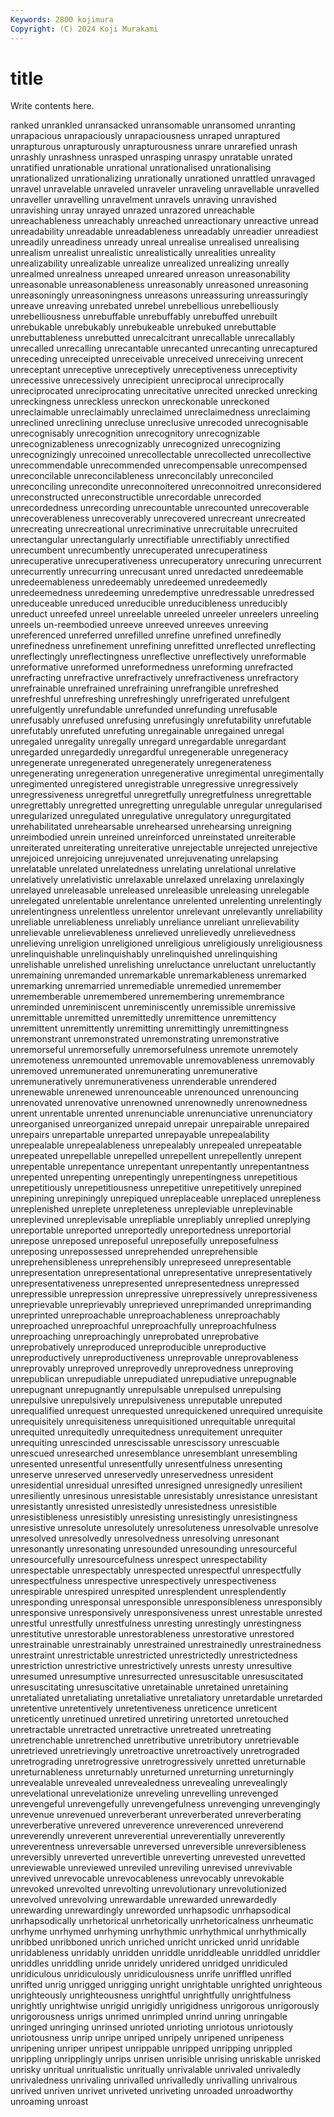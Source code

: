 ```yaml
---
Keywords: 2800 kojimura
Copyright: (C) 2024 Koji Murakami
---
```


# title

Write contents here.



ranked unrankled unransacked unransomable unransomed unranting
unrapacious unrapaciously unrapaciousness unraped unraptured unrapturous unrapturously unrapturousness unrare unrarefied
unrash unrashly unrashness unrasped unrasping unraspy unratable unrated unratified unrationable
unrational unrationalised unrationalising unrationalized unrationalizing unrationally unrationed unrattled unravaged unravel
unravelable unraveled unraveler unraveling unravellable unravelled unraveller unravelling unravelment unravels
unraving unravished unravishing unray unrayed unrazed unrazored unreachable unreachableness unreachably
unreached unreactionary unreactive unread unreadability unreadable unreadableness unreadably unreadier unreadiest
unreadily unreadiness unready unreal unrealise unrealised unrealising unrealism unrealist unrealistic
unrealistically unrealities unreality unrealizability unrealizable unrealize unrealized unrealizing unreally unrealmed
unrealness unreaped unreared unreason unreasonability unreasonable unreasonableness unreasonably unreasoned unreasoning
unreasoningly unreasoningness unreasons unreassuring unreassuringly unreave unreaving unrebated unrebel unrebellious
unrebelliously unrebelliousness unrebuffable unrebuffably unrebuffed unrebuilt unrebukable unrebukably unrebukeable unrebuked
unrebuttable unrebuttableness unrebutted unrecalcitrant unrecallable unrecallably unrecalled unrecalling unrecantable unrecanted
unrecanting unrecaptured unreceding unreceipted unreceivable unreceived unreceiving unrecent unreceptant unreceptive
unreceptively unreceptiveness unreceptivity unrecessive unrecessively unrecipient unreciprocal unreciprocally unreciprocated unreciprocating
unrecitative unrecited unrecked unrecking unreckingness unreckless unreckon unreckonable unreckoned unreclaimable
unreclaimably unreclaimed unreclaimedness unreclaiming unreclined unreclining unrecluse unreclusive unrecoded unrecognisable
unrecognisably unrecognition unrecognitory unrecognizable unrecognizableness unrecognizably unrecognized unrecognizing unrecognizingly unrecoined
unrecollectable unrecollected unrecollective unrecommendable unrecommended unrecompensable unrecompensed unreconcilable unreconcilableness unreconcilably
unreconciled unreconciling unrecondite unreconnoitered unreconnoitred unreconsidered unreconstructed unreconstructible unrecordable unrecorded
unrecordedness unrecording unrecountable unrecounted unrecoverable unrecoverableness unrecoverably unrecovered unrecreant unrecreated
unrecreating unrecreational unrecriminative unrecruitable unrecruited unrectangular unrectangularly unrectifiable unrectifiably unrectified
unrecumbent unrecumbently unrecuperated unrecuperatiness unrecuperative unrecuperativeness unrecuperatory unrecuring unrecurrent unrecurrently
unrecurring unrecusant unred unredacted unredeemable unredeemableness unredeemably unredeemed unredeemedly unredeemedness
unredeeming unredemptive unredressable unredressed unreduceable unreduced unreducible unreducibleness unreducibly unreduct
unreefed unreel unreelable unreeled unreeler unreelers unreeling unreels un-reembodied unreeve
unreeved unreeves unreeving unreferenced unreferred unrefilled unrefine unrefined unrefinedly unrefinedness
unrefinement unrefining unrefitted unreflected unreflecting unreflectingly unreflectingness unreflective unreflectively unreformable
unreformative unreformed unreformedness unreforming unrefracted unrefracting unrefractive unrefractively unrefractiveness unrefractory
unrefrainable unrefrained unrefraining unrefrangible unrefreshed unrefreshful unrefreshing unrefreshingly unrefrigerated unrefulgent
unrefulgently unrefundable unrefunded unrefunding unrefusable unrefusably unrefused unrefusing unrefusingly unrefutability
unrefutable unrefutably unrefuted unrefuting unregainable unregained unregal unregaled unregality unregally
unregard unregardable unregardant unregarded unregardedly unregardful unregenerable unregeneracy unregenerate unregenerated
unregenerately unregenerateness unregenerating unregeneration unregenerative unregimental unregimentally unregimented unregistered unregistrable
unregressive unregressively unregressiveness unregretful unregretfully unregretfulness unregrettable unregrettably unregretted unregretting
unregulable unregular unregularised unregularized unregulated unregulative unregulatory unregurgitated unrehabilitated unrehearsable
unrehearsed unrehearsing unreigning unreimbodied unrein unreined unreinforced unreinstated unreiterable unreiterated
unreiterating unreiterative unrejectable unrejected unrejective unrejoiced unrejoicing unrejuvenated unrejuvenating unrelapsing
unrelatable unrelated unrelatedness unrelating unrelational unrelative unrelatively unrelativistic unrelaxable unrelaxed
unrelaxing unrelaxingly unrelayed unreleasable unreleased unreleasible unreleasing unrelegable unrelegated unrelentable
unrelentance unrelented unrelenting unrelentingly unrelentingness unrelentless unrelentor unrelevant unrelevantly unreliability
unreliable unreliableness unreliably unreliance unreliant unrelievability unrelievable unrelievableness unrelieved unrelievedly
unrelievedness unrelieving unreligion unreligioned unreligious unreligiously unreligiousness unrelinquishable unrelinquishably unrelinquished
unrelinquishing unrelishable unrelished unrelishing unreluctance unreluctant unreluctantly unremaining unremanded unremarkable
unremarkableness unremarked unremarking unremarried unremediable unremedied unremember unrememberable unremembered unremembering
unremembrance unreminded unreminiscent unreminiscently unremissible unremissive unremittable unremitted unremittedly unremittence
unremittency unremittent unremittently unremitting unremittingly unremittingness unremonstrant unremonstrated unremonstrating unremonstrative
unremorseful unremorsefully unremorsefulness unremote unremotely unremoteness unremounted unremovable unremovableness unremovably
unremoved unremunerated unremunerating unremunerative unremuneratively unremunerativeness unrenderable unrendered unrenewable unrenewed
unrenounceable unrenounced unrenouncing unrenovated unrenovative unrenowned unrenownedly unrenownedness unrent unrentable
unrented unrenunciable unrenunciative unrenunciatory unreorganised unreorganized unrepaid unrepair unrepairable unrepaired
unrepairs unrepartable unreparted unrepayable unrepealability unrepealable unrepealableness unrepealably unrepealed unrepeatable
unrepeated unrepellable unrepelled unrepellent unrepellently unrepent unrepentable unrepentance unrepentant unrepentantly
unrepentantness unrepented unrepenting unrepentingly unrepentingness unrepetitious unrepetitiously unrepetitiousness unrepetitive unrepetitively
unrepined unrepining unrepiningly unrepiqued unreplaceable unreplaced unrepleness unreplenished unreplete unrepleteness
unrepleviable unreplevinable unreplevined unreplevisable unrepliable unrepliably unreplied unreplying unreportable unreported
unreportedly unreportedness unreportorial unrepose unreposed unreposeful unreposefully unreposefulness unreposing unrepossessed
unreprehended unreprehensible unreprehensibleness unreprehensibly unrepreseed unrepresentable unrepresentation unrepresentational unrepresentative unrepresentatively
unrepresentativeness unrepresented unrepresentedness unrepressed unrepressible unrepression unrepressive unrepressively unrepressiveness unreprievable
unreprievably unreprieved unreprimanded unreprimanding unreprinted unreproachable unreproachableness unreproachably unreproached unreproachful
unreproachfully unreproachfulness unreproaching unreproachingly unreprobated unreprobative unreprobatively unreproduced unreproducible unreproductive
unreproductively unreproductiveness unreprovable unreprovableness unreprovably unreproved unreprovedly unreprovedness unreproving unrepublican
unrepudiable unrepudiated unrepudiative unrepugnable unrepugnant unrepugnantly unrepulsable unrepulsed unrepulsing unrepulsive
unrepulsively unrepulsiveness unreputable unreputed unrequalified unrequest unrequested unrequickened unrequired unrequisite
unrequisitely unrequisiteness unrequisitioned unrequitable unrequital unrequited unrequitedly unrequitedness unrequitement unrequiter
unrequiting unrescinded unrescissable unrescissory unrescuable unrescued unresearched unresemblance unresemblant unresembling
unresented unresentful unresentfully unresentfulness unresenting unreserve unreserved unreservedly unreservedness unresident
unresidential unresidual unresifted unresigned unresignedly unresilient unresiliently unresinous unresistable unresistably
unresistance unresistant unresistantly unresisted unresistedly unresistedness unresistible unresistibleness unresistibly unresisting
unresistingly unresistingness unresistive unresolute unresolutely unresoluteness unresolvable unresolve unresolved unresolvedly
unresolvedness unresolving unresonant unresonantly unresonating unresounded unresounding unresourceful unresourcefully unresourcefulness
unrespect unrespectability unrespectable unrespectably unrespected unrespectful unrespectfully unrespectfulness unrespective unrespectively
unrespectiveness unrespirable unrespired unrespited unresplendent unresplendently unresponding unresponsal unresponsible unresponsibleness
unresponsibly unresponsive unresponsively unresponsiveness unrest unrestable unrested unrestful unrestfully unrestfulness
unresting unrestingly unrestingness unrestitutive unrestorable unrestorableness unrestorative unrestored unrestrainable unrestrainably
unrestrained unrestrainedly unrestrainedness unrestraint unrestrictable unrestricted unrestrictedly unrestrictedness unrestriction unrestrictive
unrestrictively unrests unresty unresultive unresumed unresumptive unresurrected unresuscitable unresuscitated unresuscitating
unresuscitative unretainable unretained unretaining unretaliated unretaliating unretaliative unretaliatory unretardable unretarded
unretentive unretentively unretentiveness unreticence unreticent unreticently unretinued unretired unretiring unretorted
unretouched unretractable unretracted unretractive unretreated unretreating unretrenchable unretrenched unretributive unretributory
unretrievable unretrieved unretrievingly unretroactive unretroactively unretrograded unretrograding unretrogressive unretrogressively unretted
unreturnable unreturnableness unreturnably unreturned unreturning unreturningly unrevealable unrevealed unrevealedness unrevealing
unrevealingly unrevelational unrevelationize unreveling unrevelling unrevenged unrevengeful unrevengefully unrevengefulness unrevenging
unrevengingly unrevenue unrevenued unreverberant unreverberated unreverberating unreverberative unrevered unreverence unreverenced
unreverend unreverendly unreverent unreverential unreverentially unreverently unreverentness unreversable unreversed unreversible
unreversibleness unreversibly unreverted unrevertible unreverting unrevested unrevetted unreviewable unreviewed unreviled
unreviling unrevised unrevivable unrevived unrevocable unrevocableness unrevocably unrevokable unrevoked unrevolted
unrevolting unrevolutionary unrevolutionized unrevolved unrevolving unrewardable unrewarded unrewardedly unrewarding unrewardingly
unreworded unrhapsodic unrhapsodical unrhapsodically unrhetorical unrhetorically unrhetoricalness unrheumatic unrhyme unrhymed
unrhyming unrhythmic unrhythmical unrhythmically unribbed unribboned unrich unriched unricht unricked
unrid unridable unridableness unridably unridden unriddle unriddleable unriddled unriddler unriddles
unriddling unride unridely unridered unridged unridiculed unridiculous unridiculously unridiculousness unrife
unriffled unrifled unrifted unrig unrigged unrigging unright unrightable unrighted unrighteous
unrighteously unrighteousness unrightful unrightfully unrightfulness unrightly unrightwise unrigid unrigidly unrigidness
unrigorous unrigorously unrigorousness unrigs unrimed unrimpled unrind unring unringable unringed
unringing unrinsed unrioted unrioting unriotous unriotously unriotousness unrip unripe unriped
unripely unripened unripeness unripening unriper unripest unrippable unripped unripping unrippled
unrippling unripplingly unrips unrisen unrisible unrising unriskable unrisked unrisky unritual
unritualistic unritually unrivalable unrivaled unrivaledly unrivaledness unrivaling unrivalled unrivalledly unrivalling
unrivalrous unrived unriven unrivet unriveted unriveting unroaded unroadworthy unroaming unroast
